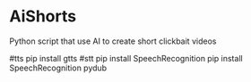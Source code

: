 # AiShorts
Python script that use AI to create short clickbait videos

#tts
pip install gtts
#stt
pip install SpeechRecognition
pip install SpeechRecognition pydub
